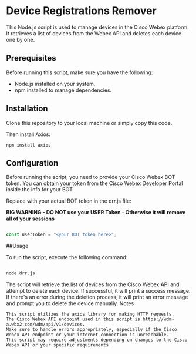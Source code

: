 
# Device Registrations Remover

This Node.js script is used to manage devices in the Cisco Webex platform. It retrieves a list of devices from the Webex API and deletes each device one by one.

## Prerequisites

Before running this script, make sure you have the following:

- Node.js installed on your system.
- npm installed to manage dependencies.

## Installation

Clone this repository to your local machine or simply copy this code.

Then install Axios:
```
npm install axios
```
## Configuration

Before running the script, you need to provide your Cisco Webex BOT token. You can obtain your token from the Cisco Webex Developer Portal inside the info for your BOT.

Replace <your BOT token here> with your actual BOT token in the drr.js file:

**BIG WARNING - DO NOT use your USER Token - Otherwise it will remove all of your sessions**

 ``` javascript

const userToken = "<your BOT token here>";

 ```
##Usage

To run the script, execute the following command:

 ```bash

node drr.js
 ```
The script will retrieve the list of devices from the Cisco Webex API and attempt to delete each device. If successful, it will print a success message. If there's an error during the deletion process, it will print an error message and prompt you to delete the device manually.
Notes

    This script utilizes the axios library for making HTTP requests.
    The Cisco Webex API endpoint used in this script is https://wdm-a.wbx2.com/wdm/api/v1/devices.
    Make sure to handle errors appropriately, especially if the Cisco Webex API endpoint or your internet connection is unreachable.
    This script may require adjustments depending on changes to the Cisco Webex API or your specific requirements.
